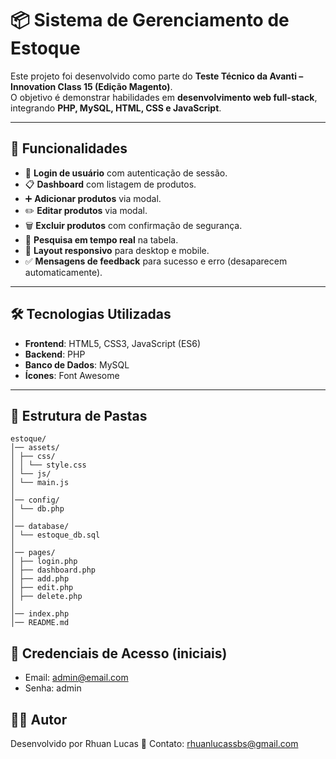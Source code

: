 # 📦 Sistema de Gerenciamento de Estoque

Este projeto foi desenvolvido como parte do **Teste Técnico da Avanti – Innovation Class 15 (Edição Magento)**.  
O objetivo é demonstrar habilidades em **desenvolvimento web full-stack**, integrando **PHP, MySQL, HTML, CSS e JavaScript**.

---

## 🚀 Funcionalidades

- 🔐 **Login de usuário** com autenticação de sessão.
- 📋 **Dashboard** com listagem de produtos.
- ➕ **Adicionar produtos** via modal.
- ✏️ **Editar produtos** via modal.
- 🗑️ **Excluir produtos** com confirmação de segurança.
- 🔎 **Pesquisa em tempo real** na tabela.
- 📱 **Layout responsivo** para desktop e mobile.
- ✅ **Mensagens de feedback** para sucesso e erro (desaparecem automaticamente).

---

## 🛠️ Tecnologias Utilizadas

- **Frontend**: HTML5, CSS3, JavaScript (ES6)
- **Backend**: PHP
- **Banco de Dados**: MySQL
- **Ícones**: Font Awesome

---

## 📂 Estrutura de Pastas
```
estoque/
│── assets/
│ ├── css/
│ │ └── style.css
│ └── js/
│ └── main.js
│
│── config/
│ └── db.php
│
│── database/
│ └── estoque_db.sql
│
│── pages/
│ ├── login.php
│ ├── dashboard.php
│ ├── add.php
│ ├── edit.php
│ ├── delete.php
│
│── index.php
│── README.md
```
## 🔑 Credenciais de Acesso (iniciais)

- Email: admin@email.com
- Senha: admin

## 👨‍💻 Autor

Desenvolvido por Rhuan Lucas
📧 Contato: rhuanlucassbs@gmail.com

